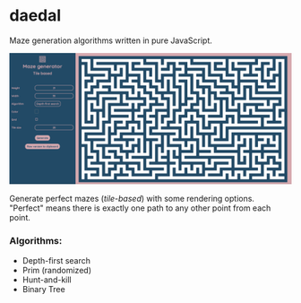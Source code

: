 # daedal
Maze generation algorithms written in pure JavaScript.  

![example](./resources/example.png)  

Generate perfect mazes (_tile-based_) with some rendering options.    
"Perfect" means there is exactly one path to any other point from each point.

### Algorithms:
- Depth-first search
- Prim (randomized)
- Hunt-and-kill
- Binary Tree
